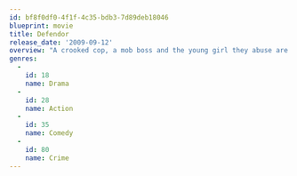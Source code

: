 ```yaml
---
id: bf8f0df0-4f1f-4c35-bdb3-7d89deb18046
blueprint: movie
title: Defendor
release_date: '2009-09-12'
overview: "A crooked cop, a mob boss and the young girl they abuse are the denizens of a city's criminal underworld. It's a world that ordinary Arthur Poppington doesn't understand and doesn't belong in, but is committed to fighting when he changes into a vigilante super-hero of his own making, Defendor. With no power other than courage Defendor takes to the streets to protect the city's innocents."
genres:
  -
    id: 18
    name: Drama
  -
    id: 28
    name: Action
  -
    id: 35
    name: Comedy
  -
    id: 80
    name: Crime
---
```

